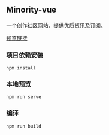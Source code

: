 ## Minority-vue

一个创作社区网站，提供优质资讯及订阅。

[预览链接]( https://mestarry.github.io/Minority-vue/dist/ )

### 项目依赖安装
```
npm install
```
### 本地预览
```
npm run serve
```
### 编译
```
npm run build
```
